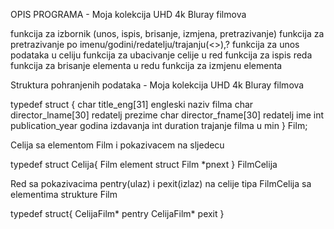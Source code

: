 OPIS PROGRAMA -  Moja kolekcija UHD 4k Bluray filmova




funkcija za izbornik (unos, ispis, brisanje, izmjena, pretrazivanje)
funkcija za pretrazivanje po imenu/godini/redatelju/trajanju(<>),?
funkcija za unos podataka u celiju
funkcija za ubacivanje celije u red
funkcija za ispis reda
funkcija za brisanje elementa u redu
funkcija za izmjenu elementa



Struktura pohranjenih podataka - Moja kolekcija UHD 4k Bluray filmova

typedef struct {
char title_eng[31]      engleski naziv filma
char director_lname[30] redatelj prezime
char director_fname[30] redatelj ime
int publication_year    godina izdavanja
int duration            trajanje filma u min
} Film;


Celija sa elementom Film i pokazivacem na sljedecu

typedef struct Celija{
    Film element
    struct Film *pnext
} FilmCelija


Red sa pokazivacima pentry(ulaz) i pexit(izlaz) na celije tipa FilmCelija sa elementima strukture Film

typedef struct{
    CelijaFilm* pentry
    CelijaFilm* pexit
}




